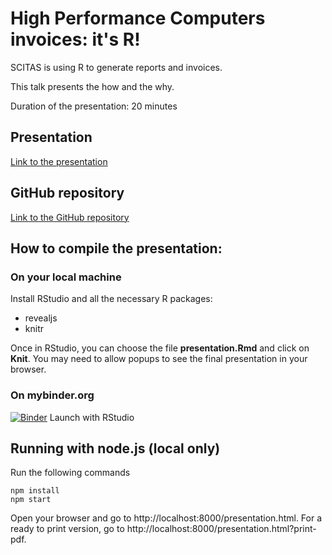 # High Performance Computers invoices: it's R!

SCITAS is using R to generate reports and invoices.

This talk presents the how and the why.

Duration of the presentation: 20 minutes

## Presentation

[Link to the presentation](presentation.html)

## GitHub repository

[Link to the GitHub repository](https://github.com/rezzonic/r-ladies-scitas)

## How to compile the presentation:

### On your local machine

Install RStudio and all the necessary R packages:
- revealjs
- knitr

Once in RStudio, you can choose the file **presentation.Rmd** and click on **Knit**. You may need to allow popups to see the final presentation in your browser.

### On mybinder.org

[![Binder](https://mybinder.org/badge.svg)](https://mybinder.org/v2/gh/rezzonic/r-ladies-scitas/master?urlpath=rstudio) Launch with RStudio


## Running with node.js (local only)

Run the following commands

```
npm install
npm start
```

Open your browser and go to http://localhost:8000/presentation.html. For a ready to print version, go to http://localhost:8000/presentation.html?print-pdf. 
